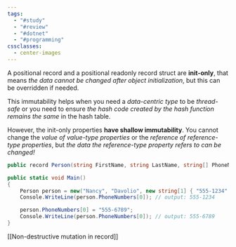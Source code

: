 ```yaml
---
tags:
  - "#study"
  - "#review"
  - "#dotnet"
  - "#programming"
cssclasses:
  - center-images
---
```

A positional record and a positional readonly record struct are **init-only**, that means *the data cannot be changed after object initialization*, but this can be overridden if needed.

This immutability helps when you need a *data-centric type* to be *thread-safe* or you need to ensure *the hash code created by the hash function remains the same* in the hash table.

However, the init-only properties **have shallow immutability**. You cannot change the *value of value-type properties* or the *reference of reference-type properties*, but *the data the reference-type property refers to can be changed!*

```cs
public record Person(string FirstName, string LastName, string[] PhoneNumbers);

public static void Main()
{
    Person person = new("Nancy", "Davolio", new string[1] { "555-1234" });
    Console.WriteLine(person.PhoneNumbers[0]); // output: 555-1234

    person.PhoneNumbers[0] = "555-6789";
    Console.WriteLine(person.PhoneNumbers[0]); // output: 555-6789
}
```

[[Non-destructive mutation in record]]

